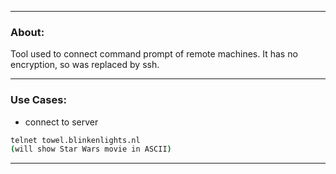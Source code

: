 ***
### About:
Tool used to connect command prompt of remote machines. 
It has no encryption, so was replaced by ssh.

***
### Use Cases:
- connect to server 
```sh
telnet towel.blinkenlights.nl
(will show Star Wars movie in ASCII)
```
***
